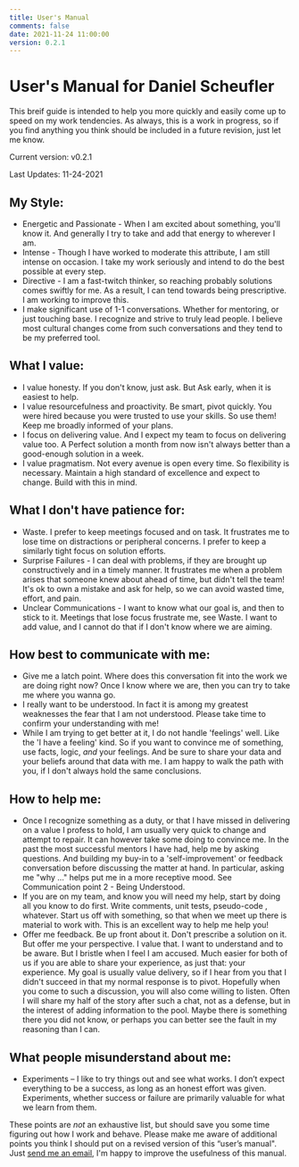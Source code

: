 ```yaml
---
title: User's Manual
comments: false
date: 2021-11-24 11:00:00
version: 0.2.1
---
```


# User's Manual for Daniel Scheufler
This breif guide is intended to help you more quickly and easily come up to speed on my work tendencies. As always, this is a work in progress, so if you find anything you think should be included in a future revision, just let me know. 

Current version: v0.2.1

Last Updates: 11-24-2021

## My Style:
- Energetic and Passionate - When I am excited about something, you'll know it. And generally I try to take and add that energy to wherever I am.
- Intense - Though I have worked to moderate this attribute, I am still intense on occasion. I take my work seriously and intend to do the best possible at every step.
- Directive - I am a fast-twitch thinker, so reaching probably solutions comes swiftly for me. As a result, I can tend towards being prescriptive. I am working  to improve this.
- I make significant use of 1-1 conversations. Whether for mentoring, or just touching base. I recognize and strive to truly lead people. I believe most  cultural changes come from such conversations and they tend to be my preferred tool.

## What I value:
- I value honesty. If you don't know, just ask. But Ask early, when it is easiest to help. 
- I value resourcefulness and proactivity. Be smart, pivot quickly. You were hired because you were trusted to use your skills. So use them! Keep me broadly informed of your plans.
- I focus on delivering value. And I expect my team to focus on delivering value too. A Perfect solution a month from now isn't always better than a good-enough solution in a week. 
- I value pragmatism. Not every avenue is open every time. So flexibility is necessary. Maintain a high standard of excellence and expect to change. Build with this in mind.

## What I don't have patience for:
- Waste.  I prefer to keep meetings focused and on task. It frustrates me to lose time on distractions or peripheral concerns.  I prefer to keep a similarly tight focus on solution efforts.
- Surprise Failures - I can deal with problems, if they are brought up constructively and in a timely manner. It frustrates me when a problem arises that someone knew about ahead of time, but didn't tell the team! It's ok to own a mistake and ask for help, so we can avoid wasted time, effort, and pain.
- Unclear Communications - I want to know what our goal is, and then to stick to it. Meetings that lose focus frustrate me, see Waste. I want to add value, and I cannot do that if I don't know where we are aiming.

## How best to communicate with me:
- Give me a latch point. Where does this conversation fit into the work we are doing right now? Once I know where we are, then you can try to take me where you wanna go.
- I really want to be understood. In fact it is among my greatest weaknesses the fear that I am not understood. Please take time to confirm your understanding with me!
- While I am trying to get better at it, I do not handle 'feelings' well. Like the 'I have a feeling' kind. So if you want to convince me of something, use facts, logic, _and_ your feelings. And be sure to share your data and your beliefs around that data with me. I am happy to walk the path with you, if I don't always hold the same conclusions.

## How to help me:
- Once I recognize something as a duty, or that I have missed in delivering on a value I profess to hold, I am usually very quick to change and attempt to repair. It can however take some doing to convince me. In the past the most successful mentors I have had, help me by asking questions. And building my buy-in to a 'self-improvement' or feedback conversation before discussing the matter at hand. In particular, asking me "why ..." helps put me in a more receptive mood. See Communication point 2 - Being Understood.
- If you are on my team, and know you will need my help, start by doing all you know to do first. Write comments, unit tests, pseudo-code , whatever. Start us off with something, so that when we meet up there is material to work with. This is an excellent way to help me help you!
- Offer me feedback. Be up front about it. Don't prescribe a solution on it. But offer me your perspective. I value that. I want to understand and to be aware. But I bristle when I feel I am accused. Much easier for both of us if you are able to share your experience, as just that: your experience. My goal is usually value delivery, so if I hear from you that I didn't succeed in that my normal response is to pivot. Hopefully when you come to such a discussion, you will also come willing to listen. Often I will share my half of the story after such a chat, not as a defense, but in the interest of adding information to the pool. Maybe there is something there you did not know, or perhaps you can better see the fault in my reasoning than I can.

## What people misunderstand about me:
- Experiments – I like to try things out and see what works.  I don’t expect everything to be a success, as long as an honest effort was given. Experiments, whether success or failure are primarily valuable for what we learn from them.

These points are _not_ an exhaustive list, but should save you some time figuring out how I work and behave. Please make me aware of additional points you think I should put on a revised version of this “user’s manual". Just [send me an email](mailto:daniel@scheufler.io), I'm happy to improve the usefulness of this manual. 